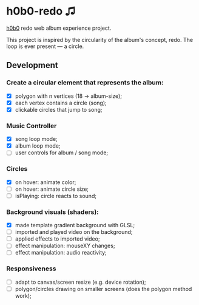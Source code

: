 # h0b0-redo ♫
[h0b0](https://h0b0.me/) redo web album experience project.

This project is inspired by the circularity of the album's concept, redo. The loop is ever present — a circle.

## Development
### Create a circular element that represents the album:
- [x] polygon with n vertices (18 → album-size);
- [x] each vertex contains a circle (song);
- [x] clickable circles that jump to song;

### Music Controller
- [x] song loop mode;
- [x] album loop mode;
- [ ] user controls for album / song mode;

### Circles
- [x] on hover: animate color;
- [ ] on hover: animate circle size;
- [ ] isPlaying: circle reacts to sound;

### Background visuals (shaders):
- [x] made template gradient background with GLSL;
- [ ] imported and played video on the background;
- [ ] applied effects to imported video;
- [ ] effect manipulation: mouseXY changes;
- [ ] effect manipulation: audio reactivity;

### Responsiveness
- [ ] adapt to canvas/screen resize (e.g. device rotation);
- [ ] polygon/circles drawing on smaller screens (does the polygon method work);
